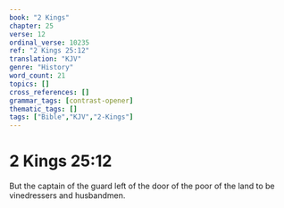 ```yaml
---
book: "2 Kings"
chapter: 25
verse: 12
ordinal_verse: 10235
ref: "2 Kings 25:12"
translation: "KJV"
genre: "History"
word_count: 21
topics: []
cross_references: []
grammar_tags: [contrast-opener]
thematic_tags: []
tags: ["Bible","KJV","2-Kings"]
---
```


# 2 Kings 25:12

But the captain of the guard left of the door of the poor of the land to be vinedressers and husbandmen.
